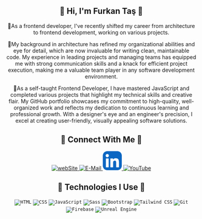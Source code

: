 ## <div align="center">🔹 Hi, I'm Furkan Taş 🔹</div>

<div align="center">

🔸As a frontend developer, I've recently shifted my career from architecture to frontend development, working on various projects.

🔸My background in architecture has refined my organizational abilities and eye for detail, which are now invaluable for writing clean, maintainable code. My experience in leading projects and managing teams has equipped me with strong communication skills and a knack for efficient project execution, making me a valuable team player in any software development environment.

🔸As a self-taught Frontend Developer, I have mastered JavaScript and completed various projects that highlight my technical skills and creative flair. My GitHub portfolio showcases my commitment to high-quality, well-organized work and reflects my dedication to continuous learning and professional growth. With a designer's eye and an engineer's precision, I excel at creating user-friendly, visually appealing software solutions.

</div>

## <div align="center">🔹 Connect With Me 🔹</div>

<div align="center">
<a href="https://furrkanntas.github.io/01_FT-Portfolio/" target="_blank">
<img src="https://static-00.iconduck.com/assets.00/world-icon-1024x1024-z2anshgl.png" alt="webSite" width="50" />
</a>

<a href="mailto:tasfurkan1995@gmail.com" target="_blank">
<img src="https://static.thenounproject.com/png/223494-200.png" alt="E-Mail" width="50" />
    </a>

<a href="https://www.linkedin.com/in/furkan-taş/" target="_blank">
  <img src="https://github.com/tandpfun/skill-icons/blob/main/icons/LinkedIn.svg" alt="LinkedIn" width="50" />
  </a>

<a href="https://www.youtube.com/@furrkanntas" target="_blank">
    <img src="https://www.svgrepo.com/download/13671/youtube.svg" alt="YouTube" width="50" />
    </a>

</div>

## <div align="center">🔹 Technologies I Use 🔹</div>

<div align="center">
	<code><img width="50" src="https://user-images.githubusercontent.com/25181517/192158954-f88b5814-d510-4564-b285-dff7d6400dad.png" alt="HTML" title="HTML"/></code>
	<code><img width="50" src="https://user-images.githubusercontent.com/25181517/183898674-75a4a1b1-f960-4ea9-abcb-637170a00a75.png" alt="CSS" title="CSS"/></code>
	<code><img width="50" src="https://user-images.githubusercontent.com/25181517/117447155-6a868a00-af3d-11eb-9cfe-245df15c9f3f.png" alt="JavaScript" title="JavaScript"/></code>
	<code><img width="50" src="https://user-images.githubusercontent.com/25181517/192158956-48192682-23d5-4bfc-9dfb-6511ade346bc.png" alt="Sass" title="Sass"/></code>
	<code><img width="50" src="https://user-images.githubusercontent.com/25181517/183898054-b3d693d4-dafb-4808-a509-bab54cf5de34.png" alt="Bootstrap" title="Bootstrap"/></code>
	<code><img width="50" src="https://user-images.githubusercontent.com/25181517/202896760-337261ed-ee92-4979-84c4-d4b829c7355d.png" alt="Tailwind CSS" title="Tailwind CSS"/></code>
	<code><img width="50" src="https://user-images.githubusercontent.com/25181517/192108372-f71d70ac-7ae6-4c0d-8395-51d8870c2ef0.png" alt="Git" title="Git"/></code>
	<code><img width="50" src="https://user-images.githubusercontent.com/25181517/189716855-2c69ca7a-5149-4647-936d-780610911353.png" alt="Firebase" title="Firebase"/></code>
	<code><img width="50" src="https://github.com/marwin1991/profile-technology-icons/assets/136815194/8470f340-0495-47c2-a95c-3c873e329c00" alt="Unreal Engine" title="Unreal Engine"/></code>
</div>
